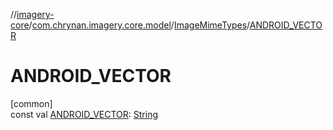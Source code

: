 //[imagery-core](../../../index.md)/[com.chrynan.imagery.core.model](../index.md)/[ImageMimeTypes](index.md)/[ANDROID_VECTOR](-a-n-d-r-o-i-d_-v-e-c-t-o-r.md)

# ANDROID_VECTOR

[common]\
const val [ANDROID_VECTOR](-a-n-d-r-o-i-d_-v-e-c-t-o-r.md): [String](https://kotlinlang.org/api/latest/jvm/stdlib/kotlin/-string/index.html)
